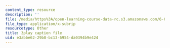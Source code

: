 ```yaml
---
content_type: resource
description: ''
file: /media/https%3A/open-learning-course-data-rc.s3.amazonaws.com/6-042j-mathematics-for-computer-science-spring-2015/e3abbe6229b8bc136954da0394b9e424_Y9Blo_G-Mvg.srt
file_type: application/x-subrip
resourcetype: Other
title: 3play caption file
uid: e3abbe62-29b8-bc13-6954-da0394b9e424
---
```

